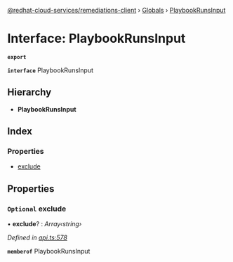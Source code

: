 [@redhat-cloud-services/remediations-client](../README.md) › [Globals](../globals.md) › [PlaybookRunsInput](playbookrunsinput.md)

# Interface: PlaybookRunsInput

**`export`** 

**`interface`** PlaybookRunsInput

## Hierarchy

* **PlaybookRunsInput**

## Index

### Properties

* [exclude](playbookrunsinput.md#optional-exclude)

## Properties

### `Optional` exclude

• **exclude**? : *Array‹string›*

*Defined in [api.ts:578](https://github.com/RedHatInsights/javascript-clients.gi/blob/master/packages/remediations/api.ts#L578)*

**`memberof`** PlaybookRunsInput
